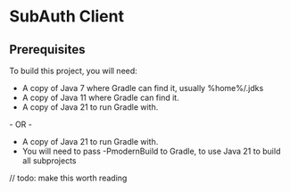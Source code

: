 # SubAuth Client
Prerequisites
---
To build this project, you will need:
- A copy of Java 7 where Gradle can find it, usually %home%/.jdks
- A copy of Java 11 where Gradle can find it.
- A copy of Java 21 to run Gradle with.

\- OR -
- A copy of Java 21 to run Gradle with.
- You will need to pass -PmodernBuild to Gradle, to use Java 21 to build all subprojects 

// todo: make this worth reading